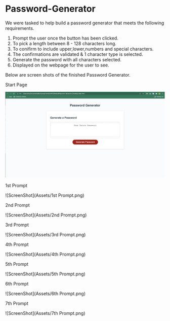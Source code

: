 # Password-Generator

We were tasked to help build a password generator that meets the following requirements.

1. Prompt the user once the button has been clicked.
2. To pick a length between 8 - 128 characters long.
3. To conifirm to include upper,lower,numbers and special characters.
4. The confirmations are validated & 1 character type is selected.
5. Generate the password with all characters selected.
6. Displayed on the webpage for the user to see.

Below are screen shots of the finished Password Generator.

Start Page
	
![ScreenShot](Assets/StartPage.png)

1st Prompt

![ScreenShot](Assets/1st Prompt.png)

2nd Prompt

![ScreenShot](Assets/2nd Prompt.png)

3rd Prompt

![ScreenShot](Assets/3rd Prompt.png)

4th Prompt

![ScreenShot](Assets/4th Prompt.png)

5th Prompt

![ScreenShot](Assets/5th Prompt.png)

6th Prompt

![ScreenShot](Assets/6th Prompt.png)

7th Prompt

![ScreenShot](Assets/7th Prompt.png)

